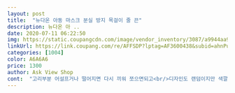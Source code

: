 ```yaml
---
layout: post 
title:  "뉴다온 아동 마스크 분실 방지 목걸이 줄 끈" 
description: 뉴다온 아 ..
date: 2020-07-11 06:22:50 
img: https://static.coupangcdn.com/image/vendor_inventory/3087/a9944aa99397e428f6dd22a8622ecbd16b9be594cfbe64aea3c826970ca0.jpg 
linkUrl: https://link.coupang.com/re/AFFSDP?lptag=AF3600438&subid=ahnPublicAsk&pageKey=1658727028&itemId=2825938577&vendorItemId=71063410206&traceid=V0-113-8f23bb218d973c01 
categories: [1004] 
color: A6A6A6 
price: 1300 
author: Ask View Shop 
cont:  "고리부분 어설프거나 떨어지면 다시 끼워 쪼으면되고<br/>디자인도 랜덤이지만 색깔 무늬 다양해서 좋네요 ㅎ<br/>마스크 잠시 빼야할 때 목에 걸고 있으니 오염이나 분실위험 없어서 좋아요.<br/><br/>마스크 줄 요고요고<br/>목걸이처럼 걸수 있어서 편하고 좋은거 같네요ㅎ<br/>아동 성인 누구나 사용하기 좋아요.<br/><br/>아이 마스크 챙긴지 안챙긴지 신경 덜 쓰게 되구요ㅎ<br/>아이가 마스크 챙기는게 힘들어서 고리가 있으니까<br/>아이도 마음에 들어하고 ㅎ 담에 또 살 의향 있어요 ㅎ<br/>적당한 굵기에 적당한 길이감까지 좋고<br/>착한 가격에 색깔과 디자인 모두 이뻐요.<br/><br/>친친들하나쓱 돌리다보면 재구매가고 ^^<br/>한것 같지도 않게 가볍고<br/>" 
---
```

